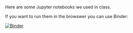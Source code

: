 Here are some Jupyter notebooks we used in class.

If you want to run them in the browswer you can use Binder:

[![Binder](https://mybinder.org/badge_logo.svg)](https://mybinder.org/v2/gh/mattoxb/kaust-code-sp23/HEAD)
